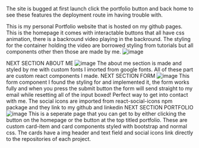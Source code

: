 The site is bugged at first launch click the portfolio button and back home to see these features the deployment route im having trouble with.


This is my personal Portfolio website that is hosted on my github pages. This is the homepage it comes with interactable buttons that all have css animation, there is a backround video playing in the backround. The styling for the container holding the video are borrowed styling from tutorials but all components other then those are made by me. 
![image](https://user-images.githubusercontent.com/24239807/137048180-ccd8d8ba-e976-4b2a-8744-d6c5481a55e0.png)

NEXT SECTION ABOUT ME
![image](https://user-images.githubusercontent.com/24239807/137048318-65b2a196-62d0-41d0-9384-0ff087bc0f90.png)
The about me section is made and styled by me with custom fonts I imorted from google fonts. All of these part are custom react components I made.
 NEXT SECTION FORM
 ![image](https://user-images.githubusercontent.com/24239807/137048392-62baa542-33e1-4f50-ad30-5041f9331500.png)
This form component I found the styling for and implemented it, the form works fully and when you press the submit button the form will send straight to my email while resetting all of the input boxed! Perfect way to get into contact with me. The social icons are imported from react-social-icons npm package and they link to my github and linkedin
NEXT SECTION PORTFOLIO
![image](https://user-images.githubusercontent.com/24239807/137048578-3d36aec6-5dbc-4a89-b333-74138d378ad4.png)
This is a seperate page that you can get to by either clicking the button on the homepage or the button at the top titled portfolio.
These are custom card-item and card components styled with bootstrap and normal css. The cards have a img header and text field and social icons link directly to the repositories of each project.



